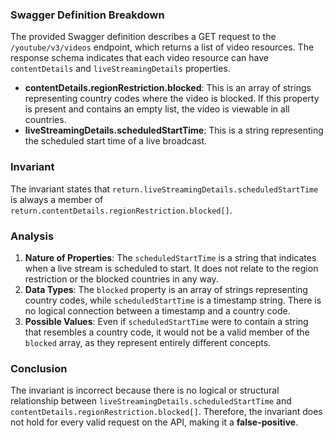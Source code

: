 ### Swagger Definition Breakdown
The provided Swagger definition describes a GET request to the `/youtube/v3/videos` endpoint, which returns a list of video resources. The response schema indicates that each video resource can have `contentDetails` and `liveStreamingDetails` properties. 

- **contentDetails.regionRestriction.blocked**: This is an array of strings representing country codes where the video is blocked. If this property is present and contains an empty list, the video is viewable in all countries. 
- **liveStreamingDetails.scheduledStartTime**: This is a string representing the scheduled start time of a live broadcast.

### Invariant
The invariant states that `return.liveStreamingDetails.scheduledStartTime` is always a member of `return.contentDetails.regionRestriction.blocked[]`. 

### Analysis
1. **Nature of Properties**: The `scheduledStartTime` is a string that indicates when a live stream is scheduled to start. It does not relate to the region restriction or the blocked countries in any way. 
2. **Data Types**: The `blocked` property is an array of strings representing country codes, while `scheduledStartTime` is a timestamp string. There is no logical connection between a timestamp and a country code. 
3. **Possible Values**: Even if `scheduledStartTime` were to contain a string that resembles a country code, it would not be a valid member of the `blocked` array, as they represent entirely different concepts. 

### Conclusion
The invariant is incorrect because there is no logical or structural relationship between `liveStreamingDetails.scheduledStartTime` and `contentDetails.regionRestriction.blocked[]`. Therefore, the invariant does not hold for every valid request on the API, making it a **false-positive**.
